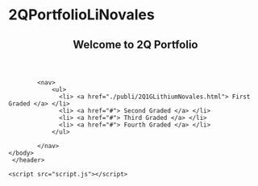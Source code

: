 # 2QPortfolioLiNovales

<!DOCTYPE html>
<html lang="en">
<head>
    <meta charset="UTF-8">
    <meta name="viewport" content="width=device-width, initial-scale=1.0">
    <meta name="description" content="2Q Portfolio">
    <meta name="keywords" content="2Q, Portfolio, Projects, Web Development">
    <meta name="author" content="NOVALES, Emma Tianlan Z.">
    <title>2Q Portfolio</title>
    <link rel="stylesheet" href="style.css">
    <link rel="icon" href="./assets/columbina(1).jpg" type="image/jpg"/>
    <script src="script.js" defer></script>
</head>
<body>
    <section class="w3-container">
   <header>
    <h1>Welcome to 2Q Portfolio</h1>
</header>
<body>

            <nav>
                <ul>
                  <li> <a href="./publi/2Q1GLithiumNovales.html"> First Graded </a> </li>
                  <li> <a href="#"> Second Graded </a> </li>
                  <li> <a href="#"> Third Graded </a> </li>
                  <li> <a href="#"> Fourth Graded </a> </li>
                </ul>
                 
            </nav>
    </body> 
     </header>
  </section>
    
    <script src="script.js"></script>
 </body>
 </html>
